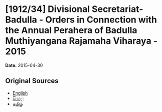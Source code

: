 # [1912/34] Divisional Secretariat-Badulla - Orders in Connection with the Annual Perahera of Badulla Muthiyangana Rajamaha Viharaya - 2015

**Date:** 2015-04-30

## Original Sources

- [English](https://documents.gov.lk/view/extra-gazettes/2015/4/1912-34_E.pdf)
- [සිංහල](https://documents.gov.lk/view/extra-gazettes/2015/4/1912-34_S.pdf)
- [தமிழ்](https://documents.gov.lk/view/extra-gazettes/2015/4/1912-34_T.pdf)
